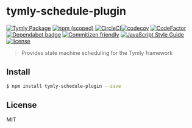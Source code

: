# tymly-schedule-plugin
[![Tymly Package](https://img.shields.io/badge/tymly-package-blue.svg)](https://tymly.io/)
[![npm (scoped)](https://img.shields.io/npm/v/@wmfs/tymly-schedule-plugin.svg)](https://www.npmjs.com/package/@wmfs/tymly-schedule-plugin)
[![CircleCI](https://circleci.com/gh/wmfs/tymly-schedule-plugin.svg?style=svg)](https://circleci.com/gh/wmfs/tymly-schedule-plugin)[![codecov](https://codecov.io/gh/wmfs/tymly-schedule-plugin/branch/master/graph/badge.svg)](https://codecov.io/gh/wmfs/tymly-schedule-plugin)
[![CodeFactor](https://www.codefactor.io/repository/github/wmfs/tymly-schedule-plugin/badge)](https://www.codefactor.io/repository/github/wmfs/tymly-schedule-plugin)
[![Dependabot badge](https://img.shields.io/badge/Dependabot-active-brightgreen.svg)](https://dependabot.com/)
[![Commitizen friendly](https://img.shields.io/badge/commitizen-friendly-brightgreen.svg)](http://commitizen.github.io/cz-cli/)
[![JavaScript Style Guide](https://img.shields.io/badge/code_style-standard-brightgreen.svg)](https://standardjs.com)
[![license](https://img.shields.io/github/license/mashape/apistatus.svg)](https://github.com/wmfs/tymly-schedule-plugin/blob/master/LICENSE)

> Provides state machine scheduling for the Tymly framework

## <a name="install"></a>Install
```bash
$ npm install tymly-schedule-plugin --save
```


## <a name="license"></a>License

MIT
